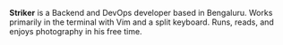 **Striker** is a Backend and DevOps developer based in Bengaluru. Works primarily in the terminal with Vim and a split keyboard. Runs, reads, and enjoys photography in his free time.
